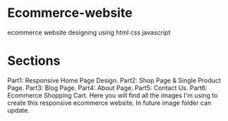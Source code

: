 # Ecommerce-website
ecommerce website designing using html css javascript
# Sections
Part1: Responsive Home Page Design.
Part2: Shop Page & Single Product Page.
Part3: Blog Page.
Part4: About Page.
Part5: Contact Us.
Part6: Ecommerce Shopping Cart.
Here you will find all the images I'm using to create this responsive ecommerce website. In future image folder can update.

